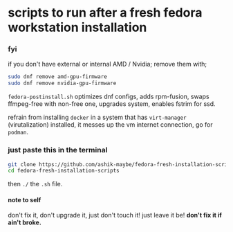 # scripts to run after a fresh fedora workstation installation

### fyi

if you don't have external or internal AMD / Nvidia; remove them with;

```bash
sudo dnf remove amd-gpu-firmware
sudo dnf remove nvidia-gpu-firmware
```

`fedora-postinstall.sh` optimizes dnf configs, adds rpm-fusion, swaps ffmpeg-free with non-free one, upgrades system, enables fstrim for ssd.

refrain from installing `docker` in a system that has `virt-manager` (virutalization) installed, it messes up the vm internet connection, go for `podman`.

### just paste this in the terminal

```bash
git clone https://github.com/ashik-maybe/fedora-fresh-installation-scripts.git
cd fedora-fresh-installation-scripts
```

then `./` the `.sh` file.

#### note to self

don't fix it, don't upgrade it, just don't touch it! just leave it be! **don't fix it if ain't broke.**
